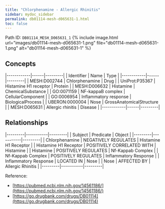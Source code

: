 ```yaml
---
title: "Chlorphenamine - Allergic Rhinitis"
sidebar: mydoc_sidebar
permalink: db01114-mesh-d065631-1.html
toc: false 
---
```



Path ID: `DB01114_MESH_D065631_1`
{% include image.html url="images/db01114-mesh-d065631-1.png" file="db01114-mesh-d065631-1.png" alt="db01114-mesh-d065631-1" %}

## Concepts

|------------|------|---------|
| Identifier | Name | Type    |
|------------|------|---------|
| MESH:D002744 | Chlorphenamine | Drug |
| UniProt:P35367 | Histamine H1 receptor | Protein |
| MESH:D006632 | Histamine | ChemicalSubstance |
| GO:0071159 | NF-kappaB complex | CellularComponent |
| GO:0006954 | Inflammatory response | BiologicalProcess |
| UBERON:0000004 | Nose | GrossAnatomicalStructure |
| MESH:D065631 | Allergic rhinitis | Disease |
|------------|------|---------|

## Relationships

|---------|-----------|---------|
| Subject | Predicate | Object  |
|---------|-----------|---------|
| Chlorphenamine | NEGATIVELY REGULATES | Histamine H1 Receptor |
| Histamine H1 Receptor | POSITIVELY CORRELATED WITH | Histamine |
| Histamine | POSITIVELY REGULATES | Nf-Kappab Complex |
| Nf-Kappab Complex | POSITIVELY REGULATES | Inflammatory Response |
| Inflammatory Response | LOCATED IN | Nose |
| Nose | AFFECTED BY | Allergic Rhinitis |
|---------|-----------|---------|

Reference: 
  - [https://pubmed.ncbi.nlm.nih.gov/14561186/](https://pubmed.ncbi.nlm.nih.gov/14561186/)
  - [https://go.drugbank.com/drugs/DB01114](https://go.drugbank.com/drugs/DB01114)
